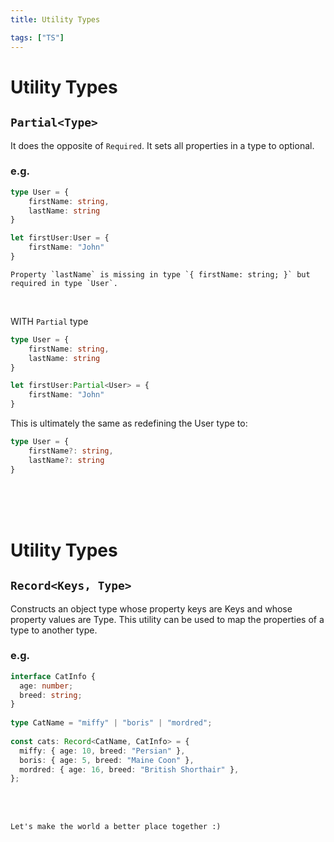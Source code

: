 ```yaml
---
title: Utility Types

tags: ["TS"]
---
```


# Utility Types

## `Partial<Type>`
It does the opposite of `Required`. It sets all properties in a type to optional.

### e.g.
```ts
type User = {
    firstName: string,
    lastName: string
}

let firstUser:User = {
    firstName: "John"
}
```
```
Property `lastName` is missing in type `{ firstName: string; }` but required in type `User`.
```
<br>

WITH `Partial` type <br>

```ts
type User = {
    firstName: string,
    lastName: string
}

let firstUser:Partial<User> = {
    firstName: "John"
}
```

This is ultimately the same as redefining the User type to:

```ts
type User = {
    firstName?: string,
    lastName?: string
}
```

<br>
<br>
<br>

# Utility Types

## `Record<Keys, Type>`
Constructs an object type whose property keys are Keys and whose property values are Type. This utility can be used to map the properties of a type to another type.

### e.g.
```ts
interface CatInfo {
  age: number;
  breed: string;
}
 
type CatName = "miffy" | "boris" | "mordred";
 
const cats: Record<CatName, CatInfo> = {
  miffy: { age: 10, breed: "Persian" },
  boris: { age: 5, breed: "Maine Coon" },
  mordred: { age: 16, breed: "British Shorthair" },
};
```


<br>
<br>
<TagLinks />

```
Let's make the world a better place together :)
```

<!-- <Comment />  -->

